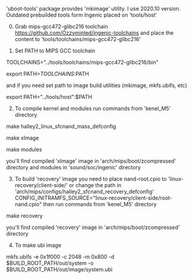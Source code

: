 'uboot-tools' package provides 'mkimage' utility. I use 2020.10 version.
Outdated prebuilded tools form Ingenic placed on 'tools/host'

0. Grab mips-gcc472-glibc216 toolchain
https://github.com/Ozzyminted/ingenic-toolchains
and place the content to 'tools/toolchains/mips-gcc472-glibc216'

1. Set PATH to MIPS GCC toolchain

  TOOLCHAINS="../tools/toolchains/mips-gcc472-glibc216/bin"
  
  export PATH=$TOOLCHAINS:$PATH

and if you need set path to image build utilities (mkimage, mkfs.ubifs, etc)

  export PATH="../tools/host":$PATH

2. To compile kernel and modules run commands from 'kenel_M5' directory

  make halley2_linux_sfcnand_mass_defconfig
  
  make xImage
  
  make modules

you'll find compiled 'xImage' image in 'arch/mips/boot/zcompressed' directory
and modules in 'sound/soc/ingenic' directory

3. To build 'recovery' image you need to place nand-root.cpio to 'linux-recovery/client-side/'
or change the path in 'arch/mips/configs/halley2_sfcnand_recovery_defconfig' 
CONFIG_INITRAMFS_SOURCE="linux-recovery/client-side/root-nand.cpio"
then  run commands from 'kenel_M5' directory

  make recovery

you'll find compiled 'recovery' image in 'arch/mips/boot/zcompressed' directory
 
4. To make ubi image

mkfs.ubifs -e 0x1f000 -c 2048 -m 0x800 -d $BUILD_ROOT_PATH/out/system -o $BUILD_ROOT_PATH/out/image/system.ubi
